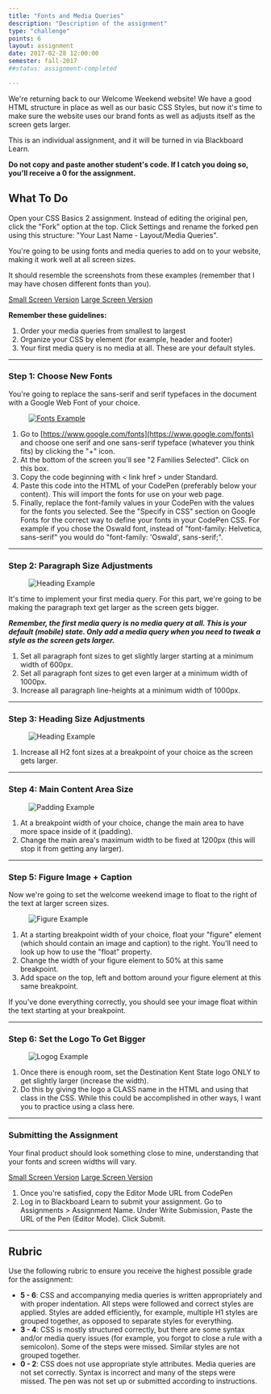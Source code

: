 ```yaml
---
title: "Fonts and Media Queries"
description: "Description of the assignment"
type: "challenge"
points: 6
layout: assignment
date: 2017-02-28 12:00:00
semester: fall-2017
##status: assignment-completed

---
```


We're returning back to our Welcome Weekend website!  We have a good HTML structure in place as well as our basic CSS Styles, but now it's time to make sure the website uses our brand fonts as well as adjusts itself as the screen gets larger.

This is an individual assignment, and it will be turned in via Blackboard Learn.  

**Do not copy and paste another student's code.  If I catch you doing so, you'll receive a 0 for the assignment.**

## What To Do

Open your CSS Basics 2 assignment.  Instead of editing the original pen, click the "Fork" option at the top.  Click Settings and rename the forked pen using this structure: "Your Last Name - Layout/Media Queries".

You're going to be using fonts and media queries to add on to your website, making it work well at all screen sizes.

It should resemble the screenshots from these examples (remember that I may have chosen different fonts than you).

<a class="button small" href="../images/fonts/small.png">Small Screen Version</a>
<a class="button small" href="../images/fonts/large.png">Large Screen Version</a>

**Remember these guidelines:**

1. Order your media queries from smallest to largest  
2. Organize your CSS by element (for example, header and footer)
3. Your first media query is no media at all.  These are your default styles.

---

### Step 1: Choose New Fonts

You're going to replace the sans-serif and serif typefaces in the document with a Google Web Font of your choice.  

<figure class="figure">
<a href="../images/fonts/fonts.png"><img src="../images/fonts/fonts.png" alt="Fonts Example" /></a>
</figure>

1.  Go to [https://www.google.com/fonts](https://www.google.com/fonts) and choose one serif and one sans-serif typeface (whatever you think fits) by clicking the "+" icon.
2. At the bottom of the screen you'll see "2 Families Selected".  Click on this box.
3. Copy the code beginning with < link href > under Standard.
4. Paste this code into the HTML of your CodePen (preferably below your content).  This will import the fonts for use on your web page.
5. Finally, replace the font-family values in your CodePen with the values for the fonts you selected.  See the "Specify in CSS" section on Google Fonts for the correct way to define your fonts in your CodePen CSS.  For example if you chose the Oswald font, instead of "font-family: Helvetica, sans-serif" you would do "font-family: 'Oswald', sans-serif;".

---

### Step 2: Paragraph Size Adjustments

<figure class="figure">
<img src="../images/fonts/paragraph.png" alt="Heading Example" />
</figure>

It's time to implement your first media query.  For this part, we're going to be making the paragraph text get larger as the screen gets bigger.  

***Remember, the first media query is no media query at all.  This is your default (mobile) state.  Only add a media query when you need to tweak a style as the screen gets larger.***

1.  Set all paragraph font sizes to get slightly larger starting at a minimum width of 600px.
2.  Set all paragraph font sizes to get even larger at a minimum width of 1000px.  
3.  Increase all paragraph line-heights at a minimum width of 1000px.

---

### Step 3: Heading Size Adjustments

<figure class="figure">
<img src="../images/fonts/heading.png" alt="Heading Example" />
</figure>

1.  Increase all H2 font sizes at a breakpoint of your choice as the screen gets larger.

---

### Step 4: Main Content Area Size

<figure class="figure">
<img src="../images/fonts/padding.png" alt="Padding Example" />
</figure>

1.  At a breakpoint width of your choice, change the main area to have more space inside of it (padding).
2. Change the main area's maximum width to be fixed at 1200px (this will stop it from getting any larger).

---

### Step 5: Figure Image + Caption

Now we're going to set the welcome weekend image to float to the right of the text at larger screen sizes.

<figure class="figure">
<img src="../images/fonts/image.png" alt="Figure Example" />
</figure>

1. At a starting breakpoint width of your choice, float your "figure" element (which should contain an image and caption) to the right. You'll need to look up how to use the "float" property.
2. Change the width of your figure element to 50% at this same breakpoint.
3. Add space on the top, left and bottom around your figure element at this same breakpoint.

If you've done everything correctly, you should see your image float within the text starting at your breakpoint.

---

### Step 6:  Set the Logo To Get Bigger

<figure class="figure">
<img src="../images/fonts/logo.png" alt="Logog Example" />
</figure>

1.  Once there is enough room, set the Destination Kent State logo ONLY to get slightly larger (increase the width).
2.  Do this by giving the logo a CLASS name in the HTML and using that class in the CSS.  While this could be accomplished in other ways, I want you to practice using a class here.

---

### Submitting the Assignment

Your final product should look something close to mine, understanding that your fonts and screen widths will vary.  

<a class="button small" href="../images/fonts/small.png">Small Screen Version</a>
<a class="button small" href="../images/fonts/large.png">Large Screen Version</a>

1. Once you're satisfied, copy the Editor Mode URL from CodePen
2. Log in to Blackboard Learn to submit your assignment.  Go to Assignments > Assignment Name.  Under Write Submission, Paste the URL of the Pen (Editor Mode).  Click Submit.

---

## Rubric

Use the following rubric to ensure you receive the highest possible grade for the assignment:

* **5 - 6**: CSS and accompanying media queries is written appropriately and with proper indentation.  All steps were followed and correct styles are applied.  Styles are added efficiently, for example, multiple H1 styles are grouped together, as opposed to separate styles for everything.  
* **3 - 4**: CSS is mostly structured correctly, but there are some syntax and/or media query issues (for example, you forgot to close a rule with a semicolon).  Some of the steps were missed.  Similar styles are not grouped together.
* **0 - 2**: CSS does not use appropriate style attributes.  Media queries are not set correctly.  Syntax is incorrect and many of the steps were missed. The pen was not set up or submitted according to instructions.
